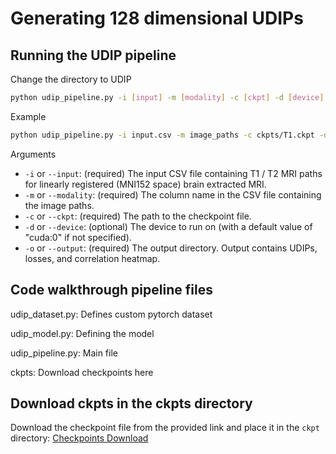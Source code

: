 # Generating 128 dimensional UDIPs

## Running the UDIP pipeline

Change the directory to UDIP

```bash
python udip_pipeline.py -i [input] -m [modality] -c [ckpt] -d [device] -o [output]
```
Example
```bash
python udip_pipeline.py -i input.csv -m image_paths -c ckpts/T1.ckpt -d cuda:0 -o output
```

Arguments
- `-i` or `--input`: (required) The input CSV file containing T1 / T2 MRI paths for linearly registered (MNI152 space) brain extracted MRI.
- `-m` or `--modality`: (required) The column name in the CSV file containing the image paths.
- `-c` or `--ckpt`: (required) The path to the checkpoint file.
- `-d` or `--device`: (optional) The device to run on (with a default value of "cuda:0" if not specified).
- `-o` or `--output`: (required) The output directory. Output contains UDIPs, losses, and correlation heatmap.


## Code walkthrough pipeline files

udip_dataset.py: Defines custom pytorch dataset

udip_model.py: Defining the model

udip_pipeline.py: Main file

ckpts: Download checkpoints here



## Download ckpts in the ckpts directory

Download the checkpoint file from the provided link and place it in the `ckpt` directory:
     [Checkpoints Download](https://drive.google.com/drive/folders/16IXv-w6xpHhEQiSNjRSI8S5wS4QDjGKE?usp=drive_link)